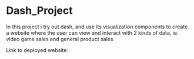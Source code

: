 # Dash_Project
In this project i try out dash, and use its visualization components to create a website where the user can view and interact with 2 kinds of data, ie. video game sales and general product sales

Link to deployed website:
